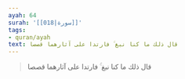 ```yaml
---
ayah: 64
surah: '[[018|سورة]]'
tags:
- quran/ayah
text: قال ذلك ما كنا نبغ ۚ فارتدا على آثارهما قصصا
---
```

> قال ذلك ما كنا نبغ ۚ فارتدا على آثارهما قصصا
